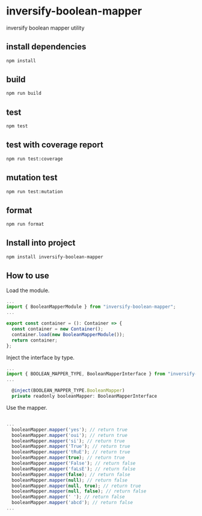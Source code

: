 # inversify-boolean-mapper

inversify boolean mapper utility

## install dependencies

```bash
npm install
```

## build

```bash
npm run build
```

## test

```bash
npm test
```

## test with coverage report

```bash
npm run test:coverage
```

## mutation test

```bash
npm run test:mutation
```

## format

```bash
npm run format
```

## Install into project

```bash
npm install inversify-boolean-mapper
```

## How to use

Load the module.

```javascript
...
import { BooleanMapperModule } from "inversify-boolean-mapper";
...

export const container = (): Container => {
  const container = new Container();
  container.load(new BooleanMapperModule());
  return container;
};
```

Inject the interface by type.

```javascript
...
import { BOOLEAN_MAPPER_TYPE, BooleanMapperInterface } from "inversify-boolean-mapper";
...

  @inject(BOOLEAN_MAPPER_TYPE.BooleanMapper)
  private readonly booleanMapper: BooleanMapperInterface
```

Use the mapper.

```javascript

...
  booleanMapper.mapper('yes'); // return true
  booleanMapper.mapper('oui'); // return true
  booleanMapper.mapper('si'); // return true
  booleanMapper.mapper('True'); // return true
  booleanMapper.mapper('tRuE'); // return true
  booleanMapper.mapper(true); // return true
  booleanMapper.mapper('False'); // return false
  booleanMapper.mapper('faLsE'); // return false
  booleanMapper.mapper(false); // return false
  booleanMapper.mapper(null); // return false
  booleanMapper.mapper(null, true); // return true
  booleanMapper.mapper(null, false); // return false
  booleanMapper.mapper(' '); // return false
  booleanMapper.mapper('abcd'); // return false
...

```
